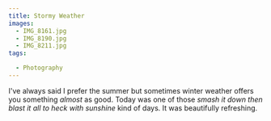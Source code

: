 ```yaml
---
title: Stormy Weather
images:
  - IMG_8161.jpg
  - IMG_8190.jpg
  - IMG_8211.jpg
tags:

  - Photography
---
```

I've always said I prefer the summer but sometimes winter weather offers you something _almost_ as good. Today was one of those _smash it down then blast it all to heck with sunshine_ kind of days. It was beautifully refreshing.